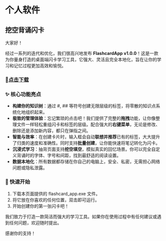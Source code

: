 # 个人软件

## 挖空背诵闪卡

大家好！

经过一系列的迭代和优化，我们很高兴地发布 **FlashcardApp v1.0.0**！这是一款为你量身打造的桌面端闪卡学习工具，它强大、灵活且完全本地化，旨在让你的学习和记忆过程更加高效和愉悦。

###  💾[点击下载](#./software/flashcard.exe)

### **✨ 核心功能亮点**

* **构建你的知识树**：通过 \#, \#\# 等符号创建无限层级的标签，将零散的知识点系统化地组织起来。  
* **极致的管理体验**：忘记繁琐的点击吧！我们提供了完整的**拖拽**功能，让你像整理文件一样轻松重组闪卡和标签的层级。配合强大的**右键菜单**，无论是修改、删除还是添加新内容，都只在弹指之间。  
* **智能与效率**：在创建卡片时，输入框会自动**联想并推荐**已有的标签，大大提升了归类的速度和准确性。同时支持**批量创建**，让你能快速将笔记转化为闪卡。  
* **沉浸式学习**：抽背页面支持**挖空填空**，模拟真实的回忆场景。你可以完全自定义背诵时的字体、字号和间距，找到最舒适的阅读设置。  
* **数据本地化**：所有数据都存储在你自己的电脑上，安全、私密，无需担心网络问题或隐私泄露。

### **🚀 快速开始**

1. 下载本页面提供的 flashcard\_app.exe 文件。  
2. 将它放在你喜欢的任何位置，双击即可运行。  
3. 开始创建你的第一张闪卡吧！

我们致力于打造一款简洁而强大的学习工具。如果你在使用过程中有任何建议或遇到任何问题，欢迎随时提出。

感谢你的支持！